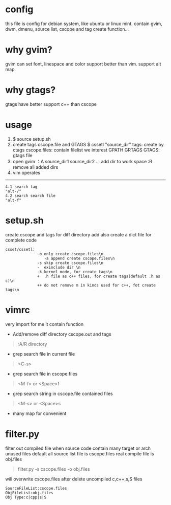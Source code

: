 config
======
this file is config for debian system, like ubuntu or linux mint. contain gvim, dwm, dmenu, source list, 
cscope and tag create function...

why gvim?
========
gvim can set font, linespace and color support  better than vim. support alt map

why gtags?
==========
gtags have better support c++ than cscope

usage
======
1. $ source setup.sh
2. create tags cscope.file and GTAGS 
   $ cssetl "source_dir"
   tags:         create by ctags
   cscope.files: contain filelist we interest
   GPATH  GRTAGS  GTAGS: gtags file
3. open gvim
    ：A source_dir1 source_dir2 ...
     add dir to work space
     :R 
     remove all added dirs
4. vim operates
---------------
    4.1 search tag
    "alt-/" 
    4.2 search search file
    "alt-f"
   

setup.sh
========
create cscope and tags for diff directory
add also create a dict file for complete code

    csset/cssetl:
                  -o only create cscope.files\n
                     -a append create cscope.files\n
                  -s skip create cscope.files\n
                  -  exinclude dir \n
                  -k kernel mode, for create tags\n
                  +  .h file as c++ files, for create tags(default .h as c)\n
                  ++ do not remove m in kinds used for c++, fot create tags\n
               
vimrc
=====
very import for me
it contain function
* Add/remove diff directory cscope.out and tags
>:A/R directory
* grep search file in current file
> \<C-s\>
* grep search file in cscope.files
> \<M-f\> or \<Space\>f
* grep search string in cscope.file contained files
> \<M-s\> or \<Space\>s
* many map for convenient

filter.py
=========
filter out compiled file when source code contain many target or arch unused files
default all source list file is cscope.files
real compile file is obj.files
> filter.py -s cscope.files -o obj.files

will overwrite cscope.files after delete uncompiled c,c++,s,S files

    SourceFileList:cscope.files
    ObjFileList:obj.files
    Obj Type:c|cpp|s|S

